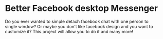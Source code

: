 # Better Facebook desktop Messenger
Do you ever wanted to simple detach facebook chat with one person to single window? Or maybe you don't like facebook design and you want to customize it? This project will allow you to do it and many more!
